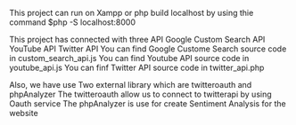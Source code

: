 This project can run on Xampp or php build localhost
    by using thie command
    $php -S localhost:8000
    
This project has connected with three API 
                Google Custom Search API
                YouTube API
                Twitter API
    You can find Google Custome Search source code in custom_search_api.js
    You can find Youtube API source code in youtube_api.js
    You can finf Twitter API source code in twitter_api.php
    
Also, we have use Two external library which are twitteroauth and phpAnalyzer
    The twitteroauth allow us to connect to twitterapi by using Oauth service
    The phpAnalyzer is use for create Sentiment Analysis for the website
